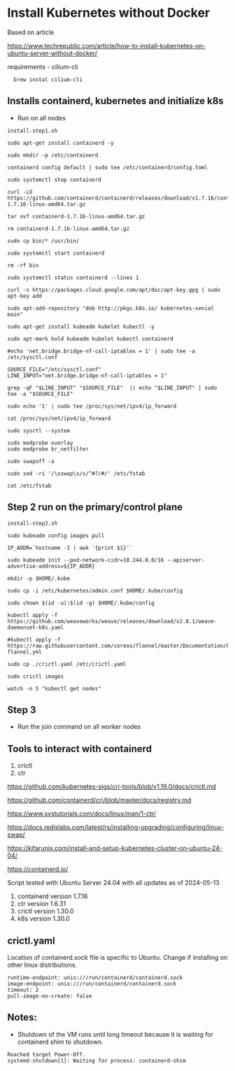 # Install Kubernetes without Docker

Based on article

https://www.techrepublic.com/article/how-to-install-kubernetes-on-ubuntu-server-without-docker/

requirements - cilium-cli 

```
  brew instal cilium-cli
```

##  Installs containerd, kubernetes and initialize k8s
  - Run on all nodes

  `install-step1.sh`

  ```
sudo apt-get install containerd -y

sudo mkdir -p /etc/containerd

containerd config default | sudo tee /etc/containerd/config.toml

sudo systemctl stop containerd

curl -LO https://github.com/containerd/containerd/releases/download/v1.7.16/containerd-1.7.16-linux-amd64.tar.gz

tar xvf containerd-1.7.16-linux-amd64.tar.gz

rm containerd-1.7.16-linux-amd64.tar.gz

sudo cp bin/* /usr/bin/

sudo systemctl start containerd

rm -rf bin

sudo systemctl status containerd --lines 1

curl -s https://packages.cloud.google.com/apt/doc/apt-key.gpg | sudo apt-key add

sudo apt-add-repository "deb http://pkgs.k8s.io/ kubernetes-xenial main"

sudo apt-get install kubeadm kubelet kubectl -y

sudo apt-mark hold kubeadm kubelet kubectl containerd

#echo 'net.bridge.bridge-nf-call-iptables = 1' | sudo tee -a /etc/sysctl.conf

SOURCE_FILE="/etc/sysctl.conf"
LINE_INPUT="net.bridge.bridge-nf-call-iptables = 1"

grep -qF "$LINE_INPUT" "$SOURCE_FILE"  || echo "$LINE_INPUT" | sudo tee -a "$SOURCE_FILE"

sudo echo '1' | sudo tee /proc/sys/net/ipv4/ip_forward

cat /proc/sys/net/ipv4/ip_forward

sudo sysctl --system

sudo modprobe overlay
sudo modprobe br_netfilter

sudo swapoff -a

sudo sed -ri '/\sswap\s/s/^#?/#/' /etc/fstab

cat /etc/fstab

```

## Step 2 run on the primary/control plane

`install-step2.sh`

```
sudo kubeadm config images pull

IP_ADDR=`hostname -I | awk '{print $1}'`

sudo kubeadm init --pod-network-cidr=10.244.0.0/16 --apiserver-advertise-address=${IP_ADDR}

mkdir -p $HOME/.kube

sudo cp -i /etc/kubernetes/admin.conf $HOME/.kube/config

sudo chown $(id -u):$(id -g) $HOME/.kube/config

kubectl apply -f https://github.com/weaveworks/weave/releases/download/v2.8.1/weave-daemonset-k8s.yaml

#kubectl apply -f https://raw.githubusercontent.com/coreos/flannel/master/Documentation/kube-flannel.yml

sudo cp ./crictl.yaml /etc/crictl.yaml

sudo crictl images

watch -n 5 "kubectl get nodes"

```

## Step 3
  - Run the join command on all worker nodes

##  Tools to interact with containerd

1. crictl
2. ctr


https://github.com/kubernetes-sigs/cri-tools/blob/v1.19.0/docs/crictl.md

https://github.com/containerd/cri/blob/master/docs/registry.md

https://www.systutorials.com/docs/linux/man/1-ctr/

https://docs.redislabs.com/latest/rs/installing-upgrading/configuring/linux-swap/

https://kifarunix.com/install-and-setup-kubernetes-cluster-on-ubuntu-24-04/

https://containerd.io/

Script tested with Ubuntu Server 24.04 with all updates as of 2024-05-13

1. containerd version 1.7.16
2. ctr version 1.6.31
3. crictl version 1.30.0 
4. k8s version 1.30.0


## crictl.yaml
  
  Location of containerd.sock file is specific to Ubuntu. 
  Change if installing on other linux distributions.

```
runtime-endpoint: unix:///run/containerd/containerd.sock
image-endpoint: unix:///run/containerd/containerd.sock
timeout: 2
pull-image-on-create: false
```

## Notes:

- Shutdown of the VM runs until long timeout because it is waiting for containerd shim to shutdown. 

```
Reached target Power-Off.
systemd-shutdown[1]: Waiting for process: containerd-shim
```

